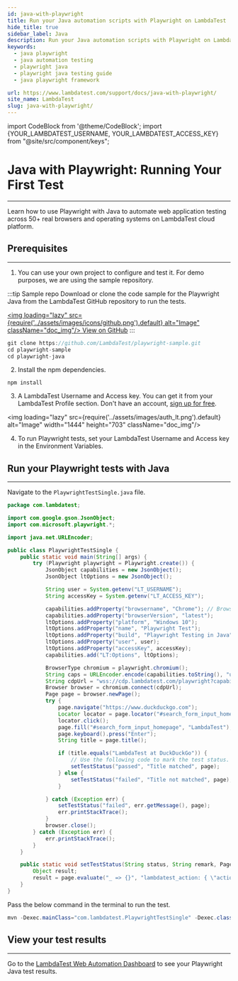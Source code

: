 ```yaml
---
id: java-with-playwright
title: Run your Java automation scripts with Playwright on LambdaTest
hide_title: true
sidebar_label: Java
description: Run your Java automation scripts with Playwright on LambdaTest scalable cloud grid of 50+ real desktop browsers and operating systems.
keywords:
  - java playwright
  - java automation testing
  - playwright java
  - playwright java testing guide
  - java playwright framework

url: https://www.lambdatest.com/support/docs/java-with-playwright/
site_name: LambdaTest
slug: java-with-playwright/
---
```


import CodeBlock from '@theme/CodeBlock';
import {YOUR_LAMBDATEST_USERNAME, YOUR_LAMBDATEST_ACCESS_KEY} from "@site/src/component/keys";

<script type="application/ld+json"
      dangerouslySetInnerHTML={{ __html: JSON.stringify({
       "@context": "https://schema.org",
        "@type": "BreadcrumbList",
        "itemListElement": [{
          "@type": "ListItem",
          "position": 1,
          "name": "Home",
          "item": "https://www.lambdatest.com"
        },{
          "@type": "ListItem",
          "position": 2,
          "name": "Support",
          "item": "https://www.lambdatest.com/support/docs/"
        },{
          "@type": "ListItem",
          "position": 3,
          "name": "Java with Playwright",
          "item": "https://www.lambdatest.com/support/docs/java-with-playwright/"
        }]
      })
    }}
></script>

# Java with Playwright: Running Your First Test
* * *

Learn how to use Playwright with Java to automate web application testing across 50+ real browsers and operating systems on LambdaTest cloud platform.

## Prerequisites
***

1. You can use your own project to configure and test it. For demo purposes, we are using the sample repository.

:::tip Sample repo
Download or clone the code sample for the Playwright Java from the LambdaTest GitHub repository to run the tests.

<a href="https://github.com/LambdaTest/playwright-sample/tree/main/playwright-java" className="github__anchor"><img loading="lazy" src={require('../assets/images/icons/github.png').default} alt="Image" className="doc_img"/> View on GitHub</a>
:::

```js
git clone https://github.com/LambdaTest/playwright-sample.git
cd playwright-sample
cd playwright-java
```

2. Install the npm dependencies.

```
npm install
```

3. A LambdaTest Username and Access key. You can get it from your LambdaTest Profile section. Don't have an account, [sign up for free](https://accounts.lambdatest.com/register).

<img loading="lazy" src={require('../assets/images/auth_lt.png').default} alt="Image" width="1444" height="703"  className="doc_img"/>

4. To run Playwright tests, set your LambdaTest Username and Access key in the Environment Variables.


## Run your Playwright tests with Java
---

Navigate to the `PlaywrightTestSingle.java` file.

```java
package com.lambdatest;

import com.google.gson.JsonObject;
import com.microsoft.playwright.*;

import java.net.URLEncoder;

public class PlaywrightTestSingle {
    public static void main(String[] args) {
        try (Playwright playwright = Playwright.create()) {
            JsonObject capabilities = new JsonObject();
            JsonObject ltOptions = new JsonObject();

            String user = System.getenv("LT_USERNAME");
            String accessKey = System.getenv("LT_ACCESS_KEY");

            capabilities.addProperty("browsername", "Chrome"); // Browsers allowed: `Chrome`, `MicrosoftEdge`, `pw-chromium`, `pw-firefox` and `pw-webkit`
            capabilities.addProperty("browserVersion", "latest");
            ltOptions.addProperty("platform", "Windows 10");
            ltOptions.addProperty("name", "Playwright Test");
            ltOptions.addProperty("build", "Playwright Testing in Java");
            ltOptions.addProperty("user", user);
            ltOptions.addProperty("accessKey", accessKey);
            capabilities.add("LT:Options", ltOptions);

            BrowserType chromium = playwright.chromium();
            String caps = URLEncoder.encode(capabilities.toString(), "utf-8");
            String cdpUrl = "wss://cdp.lambdatest.com/playwright?capabilities=" + capabilities;
            Browser browser = chromium.connect(cdpUrl);
            Page page = browser.newPage();
            try {
                page.navigate("https://www.duckduckgo.com");
                Locator locator = page.locator("#search_form_input_homepage");
                locator.click();
                page.fill("#search_form_input_homepage", "LambdaTest");
                page.keyboard().press("Enter");
                String title = page.title();

                if (title.equals("LambdaTest at DuckDuckGo")) {
                    // Use the following code to mark the test status.
                    setTestStatus("passed", "Title matched", page);
                } else {
                    setTestStatus("failed", "Title not matched", page);
                }

            } catch (Exception err) {
                setTestStatus("failed", err.getMessage(), page);
                err.printStackTrace();
            }
            browser.close();
        } catch (Exception err) {
            err.printStackTrace();
        }
    }

    public static void setTestStatus(String status, String remark, Page page) {
        Object result;
        result = page.evaluate("_ => {}", "lambdatest_action: { \"action\": \"setTestStatus\", \"arguments\": { \"status\": \"" + status + "\", \"remark\": \"" + remark + "\"}}");
    }
}
```

Pass the below command in the terminal to run the test.

```java
mvn -Dexec.mainClass="com.lambdatest.PlaywrightTestSingle" -Dexec.classpathScope=test test-compile exec:java
```

## View your test results
---

Go to the [LambdaTest Web Automation Dashboard](https://automation.lambdatest.com/build) to see your Playwright Java test results.




